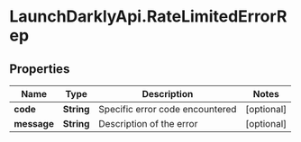 # LaunchDarklyApi.RateLimitedErrorRep

## Properties

Name | Type | Description | Notes
------------ | ------------- | ------------- | -------------
**code** | **String** | Specific error code encountered | [optional] 
**message** | **String** | Description of the error | [optional] 


